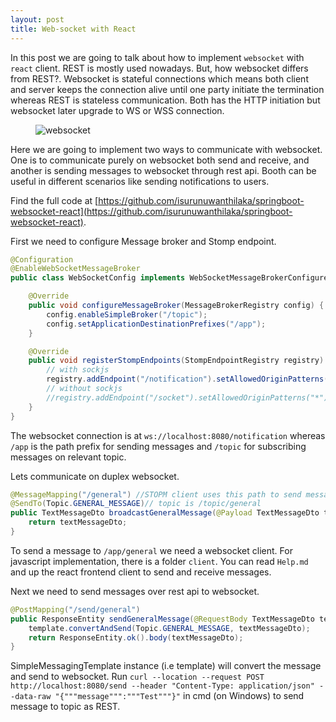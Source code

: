 ```yaml
---
layout: post
title: Web-socket with React
---
```


In this post we are going to talk about how to implement `websocket` with `react` client. REST is mostly used nowadays.
But, how websocket differs from REST?. Websocket is stateful connections which means both client and server keeps the
connection alive until one party initiate the termination whereas REST is stateless communication. Both has the HTTP initiation but
websocket later upgrade to WS or WSS connection.

<figure>
  <img src="{{ site.url }}/assets/img/spring-react.jpg" alt="websocket" class="fig-img"/>
</figure>

Here we are going to implement two ways to communicate with websocket. One is to communicate purely on websocket both send and receive, and another
is sending messages to websocket through rest api. Booth can be useful in different scenarios like sending notifications to users.

Find the full code at [https://github.com/isurunuwanthilaka/springboot-websocket-react](https://github.com/isurunuwanthilaka/springboot-websocket-react).

First we need to configure Message broker and Stomp endpoint.

```java
@Configuration
@EnableWebSocketMessageBroker
public class WebSocketConfig implements WebSocketMessageBrokerConfigurer {

    @Override
    public void configureMessageBroker(MessageBrokerRegistry config) {
        config.enableSimpleBroker("/topic");
        config.setApplicationDestinationPrefixes("/app");
    }

    @Override
    public void registerStompEndpoints(StompEndpointRegistry registry) {
        // with sockjs
        registry.addEndpoint("/notification").setAllowedOriginPatterns("*").withSockJS();
        // without sockjs
        //registry.addEndpoint("/socket").setAllowedOriginPatterns("*");
    }
}
```

The websocket connection is at `ws://localhost:8080/notification` whereas `/app` is the path prefix for sending messages and `/topic` for subscribing
messages on relevant topic.

Lets communicate on duplex websocket.

```java
@MessageMapping("/general") //STOPM client uses this path to send messages to relevant topic
@SendTo(Topic.GENERAL_MESSAGE)// topic is /topic/general
public TextMessageDto broadcastGeneralMessage(@Payload TextMessageDto textMessageDto) {
    return textMessageDto;
}
```

To send a message to `/app/general` we need a websocket client. For javascript implementation, there is a folder `client`. You can read `Help.md`
and up the react frontend client to send and receive messages.

Next we need to send messages over rest api to websocket.

```java
@PostMapping("/send/general")
public ResponseEntity sendGeneralMessage(@RequestBody TextMessageDto textMessageDto) {
    template.convertAndSend(Topic.GENERAL_MESSAGE, textMessageDto);
    return ResponseEntity.ok().body(textMessageDto);
}
```

SimpleMessagingTemplate instance (i.e template) will convert the message and send to websocket. Run `curl --location --request POST http://localhost:8080/send --header "Content-Type: application/json" --data-raw "{"""message""":"""Test"""}"` in cmd (on Windows) to send message to topic as REST.
